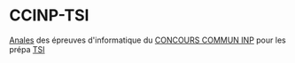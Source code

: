 # CCINP-TSI
[Anales](https://www.concours-commun-inp.fr/fr/epreuves/annales/annales-tsi.html) des épreuves d'informatique du [CONCOURS COMMUN INP](https://www.concours-commun-inp.fr/fr/index.html) pour les prépa [TSI](https://www.onisep.fr/Choisir-mes-etudes/Apres-le-bac/Organisation-des-etudes-superieures/CPGE-FILIERES/Les-prepas-scientifiques/la-prepa-tsi-technologie-et-sciences-industrielles)

